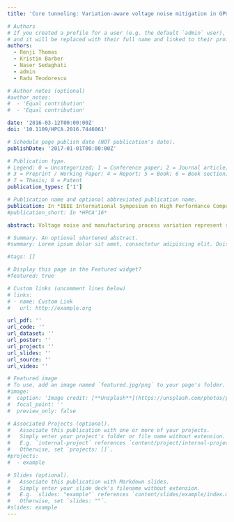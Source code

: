 ```yaml
---
title: 'Core tunneling: Variation-aware voltage noise mitigation in GPUs'

# Authors
# If you created a profile for a user (e.g. the default `admin` user), write the username (folder name) here
# and it will be replaced with their full name and linked to their profile.
authors:
  - Renji Thomas	
  - Kristin Barber
  - Naser Sedaghati
  - admin
  - Radu Teodorescu

# Author notes (optional)
#author_notes:
#  - 'Equal contribution'
#  - 'Equal contribution'

date: '2016-03-12T00:00:00Z'
doi: '10.1109/HPCA.2016.7446061'

# Schedule page publish date (NOT publication's date).
publishDate: '2017-01-01T00:00:00Z'

# Publication type.
# Legend: 0 = Uncategorized; 1 = Conference paper; 2 = Journal article;
# 3 = Preprint / Working Paper; 4 = Report; 5 = Book; 6 = Book section;
# 7 = Thesis; 8 = Patent
publication_types: ['1']

# Publication name and optional abbreviated publication name.
publication: In *IEEE International Symposium on High Performance Computer Architecture (HPCA)*
#publication_short: In *HPCA'16*

abstract: Voltage noise and manufacturing process variation represent significant reliability challenges for modern microprocessors. Voltage noise is caused by rapid changes in processor activity that can lead to timing violations and errors. Process variation is caused by manufacturing challenges in low-nanometer technologies and can lead to significant heterogeneity in performance and reliability across the chip. To ensure correct execution under worst-case conditions, chip designers generally add operating margins that are often unnecessarily conservative for most use cases, which results in wasted energy. This paper investigates the combined effects of process variation and voltage noise on modern GPU architectures. A distributed power delivery and process variation model at functional unit granularity was developed and used to simulate supply voltage behavior in a multicore GPU system. We observed that, just like in CPUs, large changes in power demand can lead to significant voltage droops. We also note that process variation makes some cores much more vulnerable to noise than others in the same GPU. Therefore, protecting the chip against large voltage droops by using fixed and uniform voltage guardbands is costly and inefficient. This paper presents core tunneling, a variation-aware solution for dynamically reducing voltage margins. The system relies on hardware critical path monitors to detect voltage noise conditions and quickly reacts by clock-gating vulnerable cores to prevent timing violations. This allows a substantial reduction in voltage margins. Since clock gating is enabled infrequently and only on the most vulnerable cores, the performance impact of core tunneling is very low. On average, core tunneling reduces energy consumption by 15%.

# Summary. An optional shortened abstract.
#summary: Lorem ipsum dolor sit amet, consectetur adipiscing elit. Duis posuere tellus ac convallis placerat. Proin tincidunt magna sed ex sollicitudin condimentum.

#tags: []

# Display this page in the Featured widget?
#featured: true

# Custom links (uncomment lines below)
# links:
# - name: Custom Link
#   url: http://example.org

url_pdf: ''
url_code: ''
url_dataset: ''
url_poster: ''
url_project: ''
url_slides: ''
url_source: ''
url_video: ''

# Featured image
# To use, add an image named `featured.jpg/png` to your page's folder.
#image:
#  caption: 'Image credit: [**Unsplash**](https://unsplash.com/photos/pLCdAaMFLTE)'
#  focal_point: ''
#  preview_only: false

# Associated Projects (optional).
#   Associate this publication with one or more of your projects.
#   Simply enter your project's folder or file name without extension.
#   E.g. `internal-project` references `content/project/internal-project/index.md`.
#   Otherwise, set `projects: []`.
#projects:
#  - example

# Slides (optional).
#   Associate this publication with Markdown slides.
#   Simply enter your slide deck's filename without extension.
#   E.g. `slides: "example"` references `content/slides/example/index.md`.
#   Otherwise, set `slides: ""`.
#slides: example
---
```


<!-- {{% callout note %}}
Click the _Cite_ button above to demo the feature to enable visitors to import publication metadata into their reference management software.
{{% /callout %}} -->

<!-- {{% callout note %}}
Create your slides in Markdown - click the _Slides_ button to check out the example.
{{% /callout %}} -->

<!-- Supplementary notes can be added here, including [code, math, and images](https://wowchemy.com/docs/writing-markdown-latex/). -->
